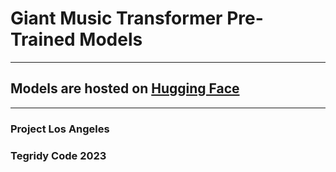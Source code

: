# Giant Music Transformer Pre-Trained Models

***

## Models are hosted on [Hugging Face](https://huggingface.co/asigalov61/Giant-Music-Transformer)

***

### Project Los Angeles
### Tegridy Code 2023
